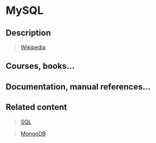 # MySQL

## Description

>[Wikipedia](https://en.wikipedia.org/wiki/MySQL)

## Courses, books...

><!-- TODO: Include courses -->

## Documentation, manual references...

> <!--TODO: include documentation-->

## Related content

>[SQL](sql.md)

>[MongoDB](mongodb.md)
